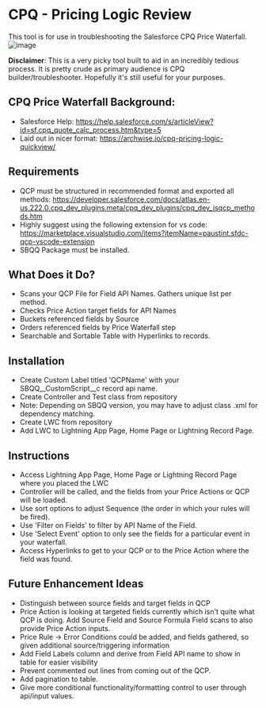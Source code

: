 # CPQ - Pricing Logic Review

This tool is for use in troubleshooting the Salesforce CPQ Price Waterfall.  
![image](https://user-images.githubusercontent.com/47322464/170791870-586e27ac-84e6-4915-9159-88d425930ab5.png)

**Disclaimer**:  This is a very picky tool built to aid in an incredibly tedious process.  It is pretty crude as primary audience is CPQ builder/troubleshooter.  Hopefully it's still useful for your purposes.

## CPQ Price Waterfall Background:
- Salesforce Help:  https://help.salesforce.com/s/articleView?id=sf.cpq_quote_calc_process.htm&type=5
- Laid out in nicer format:  https://archwise.io/cpq-pricing-logic-quickview/

## Requirements
- QCP must be structured in recommended format and exported all methods:  https://developer.salesforce.com/docs/atlas.en-us.222.0.cpq_dev_plugins.meta/cpq_dev_plugins/cpq_dev_jsqcp_methods.htm
- Highly suggest using the following extension for vs code:  https://marketplace.visualstudio.com/items?itemName=paustint.sfdc-qcp-vscode-extension
- SBQQ Package must be installed. 

## What Does it Do?
- Scans your QCP File for Field API Names.  Gathers unique list per method.
- Checks Price Action target fields for API Names
- Buckets referenced fields by Source
- Orders referenced fields by Price Waterfall step
- Searchable and Sortable Table with Hyperlinks to records.

## Installation
- Create Custom Label titled 'QCPName' with your SBQQ__CustomScript__c record api name.
- Create Controller and Test class from repository
- Note:  Depending on SBQQ version, you may have to adjust class .xml for dependency matching.
- Create LWC from repository
- Add LWC to Lightning App Page, Home Page or Lightning Record Page.

## Instructions
- Access Lightning App Page, Home Page or Lightning Record Page where you placed the LWC
- Controller will be called, and the fields from your Price Actions or QCP will be loaded.
- Use sort options to adjust Sequence (the order in which your rules will be fired).
- Use 'Filter on Fields' to filter by API Name of the Field.
- Use 'Select Event' option to only see the fields for a particular event in your waterfall.
- Access Hyperlinks to get to your QCP or to the Price Action where the field was found.

## Future Enhancement Ideas
- Distinguish between source fields and target fields in QCP
- Price Action is looking at targeted fields currently which isn't quite what QCP is doing.  Add Source Field and Source Formula Field scans to also provide Price Action inputs.
- Price Rule -> Error Conditions could be added, and fields gathered, so given additional source/triggering information
- Add Field Labels column and derive from Field API name to show in table for easier visibility
- Prevent commented out lines from coming out of the QCP.
- Add pagination to table.  
- Give more conditional functionality/formatting control to user through api/input values.
